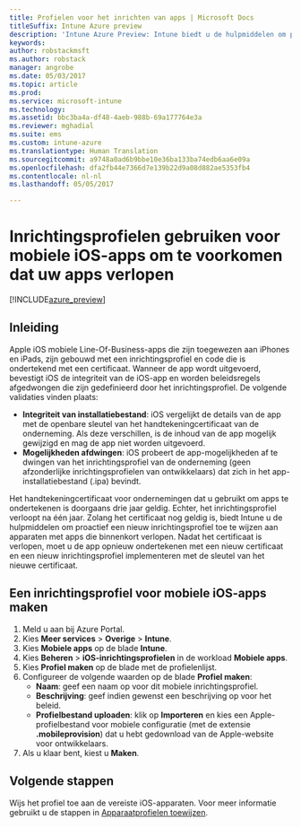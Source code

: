 ```yaml
---
title: Profielen voor het inrichten van apps | Microsoft Docs
titleSuffix: Intune Azure preview
description: 'Intune Azure Preview: Intune biedt u de hulpmiddelen om proactief een nieuw inrichtingsprofiel toe te wijzen aan apparaten met apps die bijna zijn verlopen.'
keywords: 
author: robstackmsft
ms.author: robstack
manager: angrobe
ms.date: 05/03/2017
ms.topic: article
ms.prod: 
ms.service: microsoft-intune
ms.technology: 
ms.assetid: bbc3ba4a-df48-4aeb-988b-69a177764e3a
ms.reviewer: mghadial
ms.suite: ems
ms.custom: intune-azure
ms.translationtype: Human Translation
ms.sourcegitcommit: a9748a0ad6b9bbe10e36ba133ba74edb6aa6e09a
ms.openlocfilehash: dfa2fb44e7366d7e139b22d9a08d882ae5353fb4
ms.contentlocale: nl-nl
ms.lasthandoff: 05/05/2017

---
```


# <a name="use-ios-mobile-provisioning-profiles-to-prevent-your-apps-from-expiring"></a>Inrichtingsprofielen gebruiken voor mobiele iOS-apps om te voorkomen dat uw apps verlopen

[!INCLUDE[azure_preview](../includes/azure_preview.md)]

## <a name="introduction"></a>Inleiding

Apple iOS mobiele Line-Of-Business-apps die zijn toegewezen aan iPhones en iPads, zijn gebouwd met een inrichtingsprofiel en code die is ondertekend met een certificaat. Wanneer de app wordt uitgevoerd, bevestigt iOS de integriteit van de iOS-app en worden beleidsregels afgedwongen die zijn gedefinieerd door het inrichtingsprofiel. De volgende validaties vinden plaats:

- **Integriteit van installatiebestand**: iOS vergelijkt de details van de app met de openbare sleutel van het handtekeningcertificaat van de onderneming. Als deze verschillen, is de inhoud van de app mogelijk gewijzigd en mag de app niet worden uitgevoerd.
- **Mogelijkheden afdwingen**: iOS probeert de app-mogelijkheden af te dwingen van het inrichtingsprofiel van de onderneming (geen afzonderlijke inrichtingsprofielen van ontwikkelaars) dat zich in het app-installatiebestand (.ipa) bevindt.


Het handtekeningcertificaat voor ondernemingen dat u gebruikt om apps te ondertekenen is doorgaans drie jaar geldig. Echter, het inrichtingsprofiel verloopt na één jaar. Zolang het certificaat nog geldig is, biedt Intune u de hulpmiddelen om proactief een nieuw inrichtingsprofiel toe te wijzen aan apparaten met apps die binnenkort verlopen.
Nadat het certificaat is verlopen, moet u de app opnieuw ondertekenen met een nieuw certificaat en een nieuw inrichtingsprofiel implementeren met de sleutel van het nieuwe certificaat.


## <a name="how-to-create-an-ios-mobile-app-provisioning-profile"></a>Een inrichtingsprofiel voor mobiele iOS-apps maken

1. Meld u aan bij Azure Portal.
2. Kies **Meer services** > **Overige** > **Intune**.
3. Kies **Mobiele apps** op de blade **Intune**.
1.  Kies **Beheren** > **iOS-inrichtingsprofielen** in de workload **Mobiele apps**.
2.  Kies **Profiel maken** op de blade met de profielenlijst.
3. Configureer de volgende waarden op de blade **Profiel maken**:
    - **Naam**: geef een naam op voor dit mobiele inrichtingsprofiel.
    - **Beschrijving**: geef indien gewenst een beschrijving op voor het beleid.
    - **Profielbestand uploaden**: klik op **Importeren** en kies een Apple-profielbestand voor mobiele configuratie (met de extensie **.mobileprovision**) dat u hebt gedownload van de Apple-website voor ontwikkelaars.
4. Als u klaar bent, kiest u **Maken**.

## <a name="next-steps"></a>Volgende stappen

Wijs het profiel toe aan de vereiste iOS-apparaten. Voor meer informatie gebruikt u de stappen in [Apparaatprofielen toewijzen](/intune-azure/configure-devices/how-to-assign-device-profiles).

